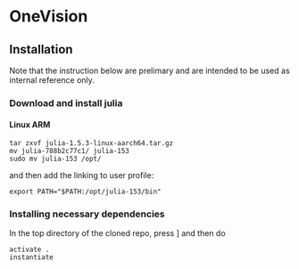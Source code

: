 # OneVision

## Installation
Note that the instruction below are prelimary and are intended to be used as internal reference only.

### Download and install julia
#### Linux ARM
```wget https://julialang-s3.julialang.org/bin/linux/aarch64/1.5/julia-1.5.3-linux-aarch64.tar.gz
tar zxvf julia-1.5.3-linux-aarch64.tar.gz
mv julia-788b2c77c1/ julia-153
sudo mv julia-153 /opt/
```

and then add the linking to user profile:
```
export PATH="$PATH:/opt/julia-153/bin"
```

### Installing necessary dependencies
In the top directory of the cloned repo, press ] and then do 
```
activate .
instantiate
```
